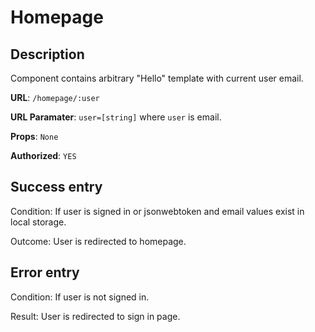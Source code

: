 # Homepage

## Description

Component contains arbitrary "Hello" template with current user email.

<b>URL</b>: `/homepage/:user`

<b>URL Paramater</b>: `user=[string]` where `user` is email.

<b>Props</b>: `None`

<b>Authorized</b>: `YES`

## Success entry

Condition: If user is signed in or jsonwebtoken and email values exist in local storage.

Outcome: User is redirected to homepage.

## Error entry

Condition: If user is not signed in.

Result: User is redirected to sign in page.

